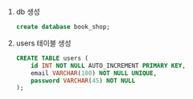 1. db 생성
    ```sql
    create database book_shop;
    ```
2. users 테이블 생성
    ```sql
    CREATE TABLE users (
        id INT NOT NULL AUTO_INCREMENT PRIMARY KEY,
        email VARCHAR(100) NOT NULL UNIQUE,
        password VARCHAR(45) NOT NULL
    );
    ```